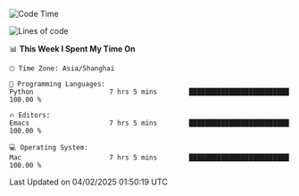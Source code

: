<!--START_SECTION:waka-->
![Code Time](http://img.shields.io/badge/Code%20Time-2%2C506%20hrs%2033%20mins-blue)

![Lines of code](https://img.shields.io/badge/From%20Hello%20World%20I%27ve%20Written-334.9%20thousand%20lines%20of%20code-blue)

📊 **This Week I Spent My Time On** 

```text
🕑︎ Time Zone: Asia/Shanghai

💬 Programming Languages: 
Python                   7 hrs 5 mins        █████████████████████████   100.00 % 

🔥 Editors: 
Emacs                    7 hrs 5 mins        █████████████████████████   100.00 % 

💻 Operating System: 
Mac                      7 hrs 5 mins        █████████████████████████   100.00 % 
```


 Last Updated on 04/02/2025 01:50:19 UTC
<!--END_SECTION:waka-->
